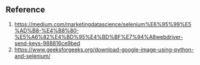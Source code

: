 

## Reference
1. https://medium.com/marketingdatascience/selenium%E6%95%99%E5%AD%B8-%E4%B8%80-%E5%A6%82%E4%BD%95%E4%BD%BF%E7%94%A8webdriver-send-keys-988816ce9bed
2. https://www.geeksforgeeks.org/download-google-image-using-python-and-selenium/
